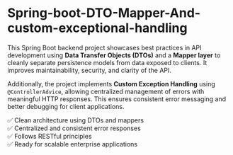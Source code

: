 # Spring-boot-DTO-Mapper-And-custom-exceptional-handling

This Spring Boot backend project showcases best practices in API development using **Data Transfer Objects (DTOs)** and a **Mapper layer** to cleanly separate persistence models from data exposed to clients. It improves maintainability, security, and clarity of the API.

Additionally, the project implements **Custom Exception Handling** using `@ControllerAdvice`, allowing centralized management of errors with meaningful HTTP responses. This ensures consistent error messaging and better debugging for client applications.

✅ Clean architecture using DTOs and mappers  
✅ Centralized and consistent error responses  
✅ Follows RESTful principles  
✅ Ready for scalable enterprise applications
